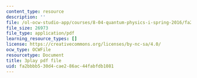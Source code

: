 ```yaml
---
content_type: resource
description: ''
file: /ol-ocw-studio-app/courses/8-04-quantum-physics-i-spring-2016/fa2bbbb530d4cae286ac44fabfdb1081_KfbvrGt3MlI.pdf
file_size: 26973
file_type: application/pdf
learning_resource_types: []
license: https://creativecommons.org/licenses/by-nc-sa/4.0/
ocw_type: OCWFile
resourcetype: Document
title: 3play pdf file
uid: fa2bbbb5-30d4-cae2-86ac-44fabfdb1081
---
```

